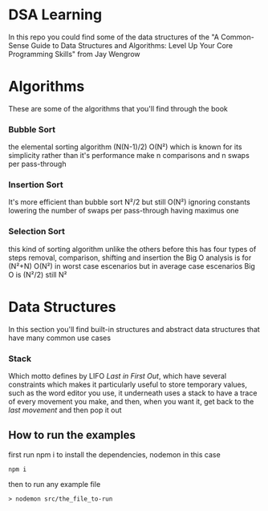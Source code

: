 # DSA Learning  

In this repo you could find some of the data structures of the "A Common-Sense Guide to Data Structures and Algorithms: Level Up Your Core Programming Skills" from Jay Wengrow

  
# Algorithms 
These are some of the algorithms that you'll find through the book


### Bubble Sort

the elemental sorting algorithm (N(N-1)/2) O(N²) which is known for its simplicity rather than it's performance make n comparisons and n swaps per pass-through  

### Insertion Sort

It's more efficient than bubble sort N²/2 but still O(N²) ignoring constants lowering the number of swaps per pass-through having maximus one

 ### Selection Sort
 
this kind of sorting algorithm unlike the others before this has four types of steps removal, comparison, shifting and insertion the Big O analysis is for (N²+N) O(N²) in worst case escenarios but in average case escenarios Big O is (N²/2) still N²

# Data Structures
In this section you'll find built-in structures and abstract data structures that have many common use cases 

### Stack
Which motto defines by LIFO *Last in First Out*, which have several constraints which makes it particularly useful to store temporary values, such as the word editor you use, it underneath uses a stack to have a trace of every movement you make, and then, when you want it, get back to the *last movement* and then pop it out 


## How to run the examples

first run npm i to install the dependencies, nodemon in this case
```
npm i
```
then to run any example file
```
> nodemon src/the_file_to-run    
```